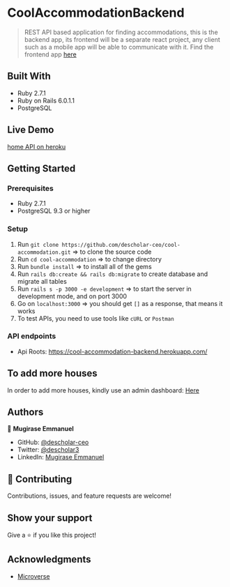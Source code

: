 # CoolAccommodationBackend

> REST API based application for finding accommodations, this is the backend app, its frontend will be a separate react project, any client such as a mobile app will be able to communicate with it. Find the frontend app [here](https://github.com/descholar-ceo/cool-accommodation-frontend)
## Built With

- Ruby 2.7.1
- Ruby on Rails 6.0.1.1
- PostgreSQL

## Live Demo

[home API on heroku](https://cool-accommodation-backend.herokuapp.com/)


## Getting Started
### Prerequisites
- Ruby 2.7.1
- PostgreSQL 9.3 or higher
### Setup
1. Run `git clone https://github.com/descholar-ceo/cool-accommodation.git` => to clone the source code
2. Run `cd cool-accommodation` => to change directory
3. Run `bundle install` => to install all of the gems
4. Run `rails db:create && rails db:migrate` to create database and migrate all tables
5. Run `rails s -p 3000 -e development` => to start the server in development mode, and on port 3000
6. Go on `localhost:3000` => you should get `[]` as a response, that means it works
7. To test APIs, you need to use tools like `cURL` or `Postman`
### API endpoints
- Api Roots: https://cool-accommodation-backend.herokuapp.com/

## To add more houses
In order to add more houses, kindly use an admin dashboard: [Here](https://cool-accommodation-backend.herokuapp.com/admin)

## Authors

👤 **Mugirase Emmanuel**

- GitHub: [@descholar-ceo](https://github.com/descholar-ceo)
- Twitter: [@descholar3](https://twitter.com/descholar3)
- LinkedIn: [Mugirase Emmanuel](https://linkedin.com/in/mugirase-emmanuel)

## 🤝 Contributing

Contributions, issues, and feature requests are welcome!

## Show your support

Give a :star: if you like this project!

## Acknowledgments

- [Microverse](https://www.microverse.org/)
